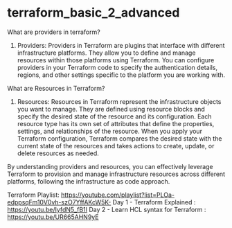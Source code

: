 # terraform_basic_2_advanced
What are providers in terraform?

1. Providers: Providers in Terraform are plugins that interface with different infrastructure platforms. They allow you to define and manage resources within those platforms using Terraform. You can configure providers in your Terraform code to specify the authentication details, regions, and other settings specific to the platform you are working with.

What are Resources in Terraform?

1. Resources: Resources in Terraform represent the infrastructure objects you want to manage. They are defined using resource blocks and specify the desired state of the resource and its configuration. Each resource type has its own set of attributes that define the properties, settings, and relationships of the resource. When you apply your Terraform configuration, Terraform compares the desired state with the current state of the resources and takes actions to create, update, or delete resources as needed.

By understanding providers and resources, you can effectively leverage Terraform to provision and manage infrastructure resources across different platforms, following the infrastructure as code approach.

Terraform Playlist: https://youtube.com/playlist?list=PLOa-edppsqFm10V0vh-szO7YffAKcW5K-
Day 1 - Terraform Explained : https://youtu.be/IyfdN5_fB1I
Day 2 - Learn HCL syntax for Terraform : https://youtu.be/UR665AHN9yE
